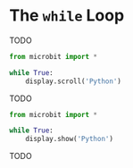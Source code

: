 # The `while` Loop

TODO

```python
from microbit import *

while True:
    display.scroll('Python')
```

TODO

```python
from microbit import *

while True:
    display.show('Python')
```

TODO